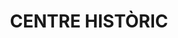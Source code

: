 ---
layout: patrimoni-details
title:  "CENTRE HISTÒRIC"
alt_title: "Casc Antic"
class: "EPA"
area: 115765.47
protection: null
addition_date: null
cat_code: null
cbp_code: "PA CH01"
image: "Centre_Historic.jpg"
card: null
collections: ["patrimoni-arqueologic-i-paleontologic"]
position: [1.459674899942919, 42.359267830334325]
---